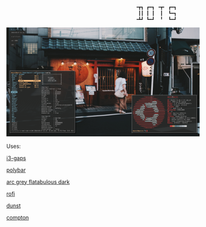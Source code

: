                                                    ╺┳┓ ┏━┓ ╺┳╸ ┏━┓
                                                    ┃┃ ┃ ┃  ┃  ┗━┓
                                                   ╺┻┛ ┗━┛  ╹  ┗━┛
![fetch](screenshots/3.png?raw=true "fetch")
                  
Uses: 

[i3-gaps](https://github.com/Airblader/i3)

[polybar](https://github.com/jaagr/polybar)

[arc grey flatabulous dark](https://github.com/metasoftware/arc-grey-theme)

[rofi](https://github.com/DaveDavenport/rofi)

[dunst](https://github.com/dunst-project/dunst)

[compton](https://github.com/chjj/compton)

